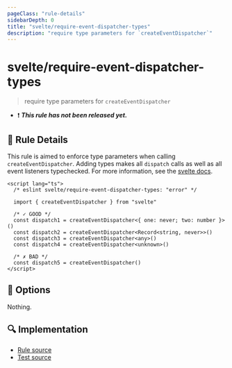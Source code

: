 ```yaml
---
pageClass: "rule-details"
sidebarDepth: 0
title: "svelte/require-event-dispatcher-types"
description: "require type parameters for `createEventDispatcher`"
---
```


# svelte/require-event-dispatcher-types

> require type parameters for `createEventDispatcher`

- :exclamation: <badge text="This rule has not been released yet." vertical="middle" type="error"> **_This rule has not been released yet._** </badge>

## :book: Rule Details

This rule is aimed to enforce type parameters when calling `createEventDispatcher`. Adding types makes all `dispatch` calls as well as all event listeners typechecked. For more information, see the [svelte docs](https://github.com/sveltejs/language-tools/blob/master/docs/preprocessors/typescript.md#typing-component-events).

<ESLintCodeBlock>

<!--eslint-skip-->

```svelte
<script lang="ts">
  /* eslint svelte/require-event-dispatcher-types: "error" */

  import { createEventDispatcher } from "svelte"

  /* ✓ GOOD */
  const dispatch1 = createEventDispatcher<{ one: never; two: number }>()
  const dispatch2 = createEventDispatcher<Record<string, never>>()
  const dispatch3 = createEventDispatcher<any>()
  const dispatch4 = createEventDispatcher<unknown>()

  /* ✗ BAD */
  const dispatch5 = createEventDispatcher()
</script>
```

</ESLintCodeBlock>

## :wrench: Options

Nothing.

## :mag: Implementation

- [Rule source](https://github.com/ota-meshi/eslint-plugin-svelte/blob/main/src/rules/require-event-dispatcher-types.ts)
- [Test source](https://github.com/ota-meshi/eslint-plugin-svelte/blob/main/tests/src/rules/require-event-dispatcher-types.ts)
